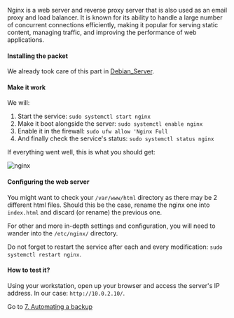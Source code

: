Nginx is a web server and reverse proxy server that is also used as an email proxy and load balancer. It is known for its ability to handle a large number of concurrent connections efficiently, making it popular for serving static content, managing traffic, and improving the performance of web applications. 

#### Installing the packet
We already took care of this part in [Debian_Server](Debian_Server.md).

#### Make it work
We will:
1. Start the service: `sudo systemctl start nginx`
2. Make it boot alongside the server: `sudo systemctl enable nginx`
3. Enable it in the firewall: `sudo ufw allow 'Nginx Full`
4. And finally check the service's status: `sudo systemctl status nginx`

If everything went well, this is what you should get:

![nginx](/images/nginx.png)

#### Configuring the web server
You might want to check your `/var/www/html` directory as there may be 2 different html files. Should this be the case, rename the nginx one into `index.html` and discard (or rename) the previous one.

For other and more in-depth settings and configuration, you will need to wander into the `/etc/nginx/` directory.

Do not forget to restart the service after each and every modification: `sudo systemctl restart nginx`.
#### How to test it?
Using your workstation, open up your browser and access the server's IP address. In our case: `http://10.0.2.10/`.

Go to [7. Automating a backup](Automated_backup.md)
